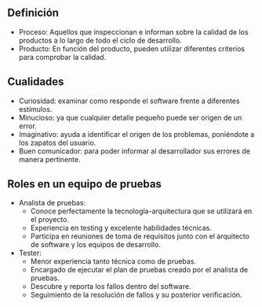 ## Definición
- Proceso: Aquellos que inspeccionan e informan sobre la calidad de los productos a lo largo de todo el ciclo de desarrollo.
- Producto: En función del producto, pueden utilizar diferentes criterios para comprobar la calidad.
## Cualidades
- Curiosidad: examinar como responde el software frente a diferentes estímulos.
- Minucioso: ya que cualquier detalle pequeño puede ser origen de un error.
- Imaginativo: ayuda a identificar el origen de los problemas, poniéndote a los zapatos del usuario.
- Buen comunicador: para poder informar al desarrollador sus errores de manera pertinente.
## Roles en un equipo de pruebas
- Analista de pruebas: 
	- Conoce perfectamente la tecnología-arquitectura que se utilizará en el proyecto.
	- Experiencia en testing y excelente habilidades técnicas.
	- Participa en reuniones de toma de requisitos junto con el arquitecto de software y los equipos de desarrollo.
- Tester:
	- Menor experiencia tanto técnica como de pruebas.
	- Encargado de ejecutar el plan de pruebas creado por el analista de pruebas.
	- Descubre y reporta los fallos dentro del software.
	- Seguimiento de la resolución de fallos y su posterior verificación.
